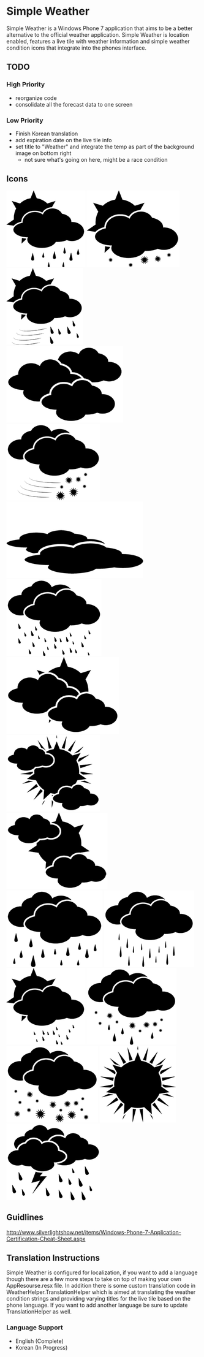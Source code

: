 # Simple Weather
Simple Weather is a Windows Phone 7 application that aims to be a better 
alternative to the official weather application. Simple Weather is
location enabled, features a live tile with weather information and 
simple weather condition icons that integrate into the phones interface.

## TODO
### High Priority
* reorganize code
* consolidate all the forecast data to one screen

### Low Priority
* Finish Korean translation
* add expiration date on the live tile info
* set title to "Weather" and integrate the temp as part of the background image on bottom right
	* not sure what's going on here, might be a race condition

## Icons
![Chance of Rain](https://github.com/ameerkat/Simple-Weather/raw/master/Simple%20Weather/Simple%20Weather/icons/light/chance_of_rain.png)
![Chance of Snow](https://github.com/ameerkat/Simple-Weather/raw/master/Simple%20Weather/Simple%20Weather/icons/light/chance_of_snow.png)
![Chance of Storm](https://github.com/ameerkat/Simple-Weather/raw/master/Simple%20Weather/Simple%20Weather/icons/light/chance_of_storm.png)
![Cloudy](https://github.com/ameerkat/Simple-Weather/raw/master/Simple%20Weather/Simple%20Weather/icons/light/cloudy.png)
![Flurries](https://github.com/ameerkat/Simple-Weather/raw/master/Simple%20Weather/Simple%20Weather/icons/light/flurries.png)
![Fog](https://github.com/ameerkat/Simple-Weather/raw/master/Simple%20Weather/Simple%20Weather/icons/light/fog.png)
![Mist](https://github.com/ameerkat/Simple-Weather/raw/master/Simple%20Weather/Simple%20Weather/icons/light/mist.png)
![Mostly Cloudy](https://github.com/ameerkat/Simple-Weather/raw/master/Simple%20Weather/Simple%20Weather/icons/light/mostly_cloudy.png)
![Mostly Sunny](https://github.com/ameerkat/Simple-Weather/raw/master/Simple%20Weather/Simple%20Weather/icons/light/mostly_sunny.png)
![Partly Cloudy](https://github.com/ameerkat/Simple-Weather/raw/master/Simple%20Weather/Simple%20Weather/icons/light/partly_cloudy.png)
![Rain](https://github.com/ameerkat/Simple-Weather/raw/master/Simple%20Weather/Simple%20Weather/icons/light/rain.png)
![Rain Snow](https://github.com/ameerkat/Simple-Weather/raw/master/Simple%20Weather/Simple%20Weather/icons/light/rain_snow.png)
![Showers](https://github.com/ameerkat/Simple-Weather/raw/master/Simple%20Weather/Simple%20Weather/icons/light/showers.png)
![Sleet](https://github.com/ameerkat/Simple-Weather/raw/master/Simple%20Weather/Simple%20Weather/icons/light/sleet.png)
![Snow](https://github.com/ameerkat/Simple-Weather/raw/master/Simple%20Weather/Simple%20Weather/icons/light/snow.png)
![Sunny](https://github.com/ameerkat/Simple-Weather/raw/master/Simple%20Weather/Simple%20Weather/icons/light/sunny.png)
![Thunderstorm](https://github.com/ameerkat/Simple-Weather/raw/master/Simple%20Weather/Simple%20Weather/icons/light/thunderstorm.png)
	
## Guidlines
http://www.silverlightshow.net/items/Windows-Phone-7-Application-Certification-Cheat-Sheet.aspx

## Translation Instructions
Simple Weather is configured for localization, if you want to add a language
though there are a few more steps to take on top of making your own
AppResourse.resx file. In addition there is some custom translation code in
WeatherHelper.TranslationHelper which is aimed at translating the weather
condition strings and providing varying titles for the live tile based on the
phone language. If you want to add another language be sure to update 
TranslationHelper as well.

### Language Support
* English (Complete)
* Korean (In Progress)
